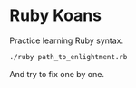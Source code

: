 # Ruby Koans

Practice learning Ruby syntax.

```bash
./ruby path_to_enlightment.rb
```

And try to fix one by one.
